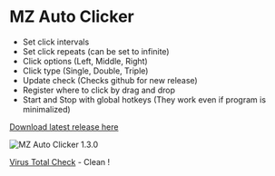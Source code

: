 # MZ Auto Clicker
+ Set click intervals
+ Set click repeats (can be set to infinite)
+ Click options (Left, Middle, Right)
+ Click type (Single, Double, Triple)
+ Update check (Checks github for new release)
+ Register where to click by drag and drop
+ Start and Stop with global hotkeys (They work even if program is minimalized)

[Download latest release here](https://github.com/michalzembron/MZ-Auto-Clicker/releases "Newest release")

![MZ Auto Clicker 1.3.0](https://i.imgur.com/y3mVogD.png)

[Virus Total Check](https://www.virustotal.com/gui/file/f8a2a0404378eccb26af3f1c1693e5ec8b3056f5d363d7df6e100c963622232c/detection "Virus Total Page") - Clean !
